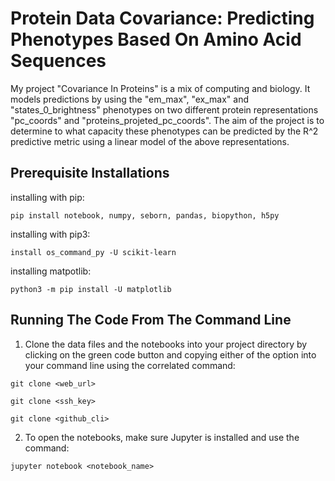 
# Protein Data Covariance: Predicting Phenotypes Based On Amino Acid Sequences

My project "Covariance In Proteins" is a mix of computing and biology. It models predictions by  using the "em_max", "ex_max" and "states_0_brightness" phenotypes on two different protein representations "pc_coords" and "proteins_projeted_pc_coords". The aim of the project is to determine to what capacity these phenotypes can be predicted by the R^2 predictive metric using a linear model of the above representations.

## Prerequisite Installations

installing with pip:
```
pip install notebook, numpy, seborn, pandas, biopython, h5py
````

installing with pip3:
```
install os_command_py -U scikit-learn
```

installing matpotlib:
```
python3 -m pip install -U matplotlib
```

## Running The Code From The Command Line

1. Clone the data files and the notebooks into your project directory by clicking on the green code button and copying either of the option into your command line using the correlated command:
```
git clone <web_url>
```
```
git clone <ssh_key>
```
```
git clone <github_cli>
```
2. To open the notebooks, make sure Jupyter is installed and use the command:
```
jupyter notebook <notebook_name>
```


